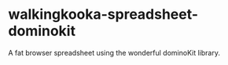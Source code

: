 # walkingkooka-spreadsheet-dominokit
A fat browser spreadsheet using the wonderful dominoKit library.
